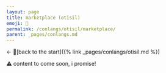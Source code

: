 ```yaml
---
layout: page
title: marketplace (otisil)
emoji: 🧺
permalink: /conlangs/otisil/marketplace/
parent: _pages/conlangs.md
---
```

← 🚶[back to the start]({% link _pages/conlangs/otisil.md %})

⚠️ content to come soon, i promise!